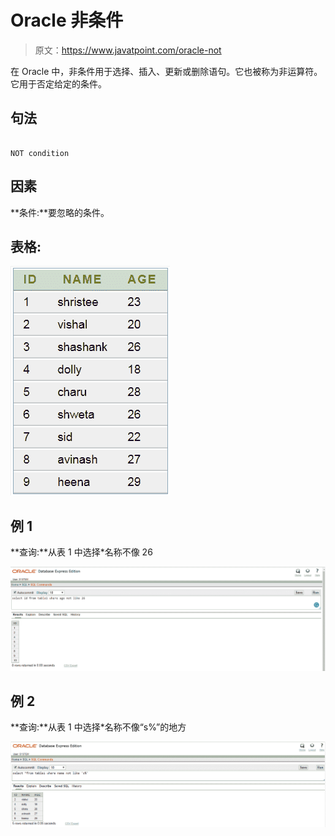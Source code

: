# Oracle 非条件

> 原文：<https://www.javatpoint.com/oracle-not>

在 Oracle 中，非条件用于选择、插入、更新或删除语句。它也被称为非运算符。它用于否定给定的条件。

## 句法

```

NOT condition

```

## 因素

**条件:**要忽略的条件。

## 表格:

![ORACLE NOT condition](img/620f1c9e9db25a95ba24adb9dbdfedc5.png)

## 例 1

**查询:**从表 1 中选择*名称不像 26

![ORACLE NOT condition](img/c76a7a5bc4915208f9f3135b82aa1457.png)

## 例 2

**查询:**从表 1 中选择*名称不像“s%”的地方

![ORACLE NOT condition](img/e91e01e152b2df50de2147af80a1a74c.png)